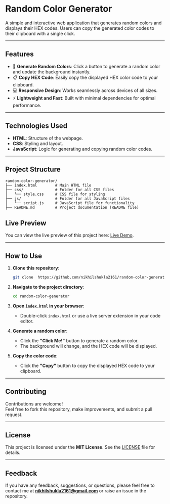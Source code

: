# Random Color Generator

A simple and interactive web application that generates random colors and displays their HEX codes. Users can copy the generated color codes to their clipboard with a single click.

---

## Features

- 🎨 **Generate Random Colors**: Click a button to generate a random color and update the background instantly.
- 📋 **Copy HEX Code**: Easily copy the displayed HEX color code to your clipboard.
- 💻 **Responsive Design**: Works seamlessly across devices of all sizes.
- ⚡ **Lightweight and Fast**: Built with minimal dependencies for optimal performance.

---

## Technologies Used

- **HTML**: Structure of the webpage.
- **CSS**: Styling and layout.
- **JavaScript**: Logic for generating and copying random color codes.

---

## Project Structure

```plaintext
random-color-generator/
├── index.html        # Main HTML file
├── css/              # Folder for all CSS files
│   └── style.css     # CSS file for styling
├── js/               # Folder for all JavaScript files
│   └── script.js     # JavaScript file for functionality
├── README.md         # Project documentation (README file)

```

## Live Preview

You can view the live preview of this project here: [Live Demo](https://nikhilshukla2161.github.io/random-color-generator/).

---

## How to Use

1. **Clone this repository**:
   ```bash
   git clone  https://github.com/nikhilshukla2161/random-color-generator.git
   ```
2. **Navigate to the project directory**:
   ```bash
   cd random-color-generator
   ```
3. **Open `index.html` in your browser**:

   - Double-click `index.html` or use a live server extension in your code editor.

4. **Generate a random color**:

   - Click the **"Click Me!"** button to generate a random color.
   - The background will change, and the HEX code will be displayed.

5. **Copy the color code**:
   - Click the **"Copy"** button to copy the displayed HEX code to your clipboard.

---

## Contributing

Contributions are welcome!  
Feel free to fork this repository, make improvements, and submit a pull request.

---

## License

This project is licensed under the **MIT License**. See the [LICENSE](LICENSE) file for details.

---

## Feedback

If you have any feedback, suggestions, or questions, please feel free to contact me at **nikhilshukla2161@gmail.com** or raise an issue in the repository.
